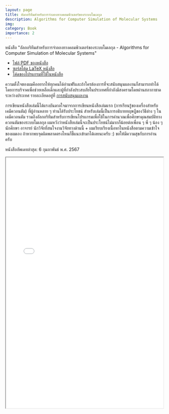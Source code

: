 ```yaml
---
layout: page
title: อัลกอริทึมสำหรับการจำลองทางคอมพิวเตอร์ของระบบโมเลกุล
description: Algorithms for Computer Simulation of Molecular Systems
img:
category: Book
importance: 2
---
```


หนังสือ "อัลกอริทึมสำหรับการจำลองทางคอมพิวเตอร์ของระบบโมเลกุล - Algorithms for Computer Simulation of Molecular Systems"

- [ไฟล์ PDF ของหนังสือ](https://rangsimanketkaew.github.io/assets/book/algo-sim-mol-book.pdf)
- [ซอร์สโค้ด LaTeX หนังสือ](https://github.com/rangsimanketkaew/algo-sim-mol-book)
- [โค้ดของโปรแกรมที่ใช้ในหนังสือ](https://github.com/rangsimanketkaew/algo-sim-mol-book-code)

ความตั้งใจของผมคืออยากให้ทุกคนได้อ่านฟรีและถ้าใครต้องการที่จะสนับสนุนผลงานก็สามารถทำได้โดยการบริจาคเพื่อช่วยเหลือเด็กและผู้ที่กำลังประสบภัยในประเทศที่กำลังมีสงครามโดยผ่านสภากาชาดระหว่างประเทศ รายละเอียดอยู่ที่ [การสนับสนุนผลงาน](https://github.com/rangsimanketkaew/ml-qm-book#%E0%B8%AA%E0%B8%99%E0%B8%B1%E0%B8%9A%E0%B8%AA%E0%B8%99%E0%B8%B8%E0%B8%99%E0%B8%9C%E0%B8%A5%E0%B8%87%E0%B8%B2%E0%B8%99)

การเขียนหนังสือเล่มนี้ได้แรงบันดาลใจมาจากการเขียนหนังสือเล่มแรก (การเรียนรู้ของเครื่องสำหรับเคมีควอนตัม) ที่ผู้อ่านหลาย ๆ ท่านได้รับประโยชน์ สำหรับเล่มนี้เป็นการอธิบายทฤษฎีของวิธีต่าง ๆ ในเคมีควอนตัม รวมถึงอัลกอริทึมสำหรับการเขียนโปรแกรมเพื่อใช้ในการคำนวณเพื่อศึกษาคุณสมบัติทางควอนตัมของระบบโมเลกุล
ผมหวังว่าหนังสือเล่มนี้จะเป็นประโยชน์ไม่มากก็น้อยต่อเพื่อน ๆ พี่ ๆ น้อง ๆ นักศึกษา อาจารย์ นักวิจัยที่สนใจงานวิจัยทางด้านนี้ + ผมเรียบเรียงเนื้อหาในหนังสือตามความเข้าใจของผมเอง ถ้าหากพบจุดผิดพลาดตรงไหนก็ชี้แนะเข้ามาได้เลยนะครับ :) ขอให้มีความสุขกับการอ่านครับ

หนังสืออัพเดทล่าสุด: 6 กุมภาพันธ์ พ.ศ. 2567

<iframe width="100%" height="800" src="/assets/book/algo-sim-mol-book.pdf">

